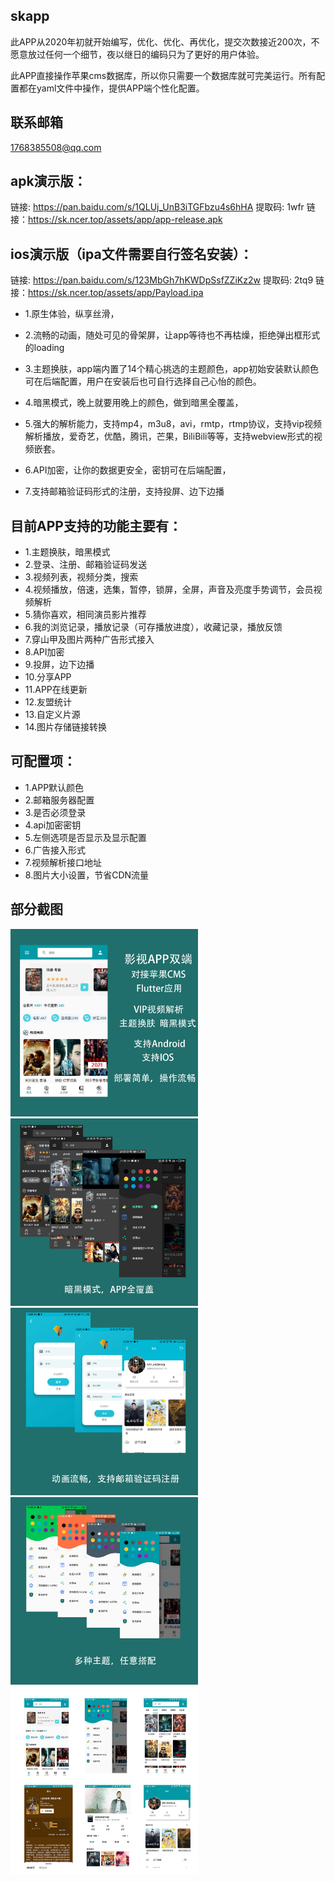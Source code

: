 ## skapp

此APP从2020年初就开始编写，优化、优化、再优化，提交次数接近200次，不愿意放过任何一个细节，夜以继日的编码只为了更好的用户体验。

此APP直接操作苹果cms数据库，所以你只需要一个数据库就可完美运行。所有配置都在yaml文件中操作，提供APP端个性化配置。

## 联系邮箱

1768385508@qq.com

## apk演示版：

链接: https://pan.baidu.com/s/1QLUj_UnB3iTGFbzu4s6hHA 提取码: 1wfr
链接：https://sk.ncer.top/assets/app/app-release.apk

## ios演示版（ipa文件需要自行签名安装）：
链接: https://pan.baidu.com/s/123MbGh7hKWDpSsfZZiKz2w 提取码: 2tq9
链接：https://sk.ncer.top/assets/app/Payload.ipa


- 1.原生体验，纵享丝滑，

- 2.流畅的动画，随处可见的骨架屏，让app等待也不再枯燥，拒绝弹出框形式的loading

- 3.主题换肤，app端内置了14个精心挑选的主题颜色，app初始安装默认颜色可在后端配置，用户在安装后也可自行选择自己心怡的颜色。

- 4.暗黑模式，晚上就要用晚上的颜色，做到暗黑全覆盖，

- 5.强大的解析能力，支持mp4，m3u8，avi，rmtp，rtmp协议，支持vip视频解析播放，爱奇艺，优酷，腾讯，芒果，BiliBili等等，支持webview形式的视频嵌套。

- 6.API加密，让你的数据更安全，密钥可在后端配置，

- 7.支持邮箱验证码形式的注册，支持投屏、边下边播

## 目前APP支持的功能主要有：

- 1.主题换肤，暗黑模式
- 2.登录、注册、邮箱验证码发送
- 3.视频列表，视频分类，搜索
- 4.视频播放，倍速，选集，暂停，锁屏，全屏，声音及亮度手势调节，会员视频解析
- 5.猜你喜欢，相同演员影片推荐
- 6.我的浏览记录，播放记录（可存播放进度），收藏记录，播放反馈
- 7.穿山甲及图片两种广告形式接入
- 8.API加密
- 9.投屏，边下边播
- 10.分享APP
- 11.APP在线更新
- 12.友盟统计
- 13.自定义片源
- 14.图片存储链接转换

## 可配置项：
- 1.APP默认颜色
- 2.邮箱服务器配置
- 3.是否必须登录
- 4.api加密密钥
- 5.左侧选项是否显示及显示配置
- 6.广告接入形式
- 7.视频解析接口地址
- 8.图片大小设置，节省CDN流量

## 部分截图

<img src="./images/index_1.jpg" width="300px" />
<img src="./images/index_3.jpg" width="300px" />
<img src="./images/index_4.jpg" width="300px" />
<img src="./images/index_5.jpg" width="300px" />
<img src="./images/index_6.jpg" width="300px" />